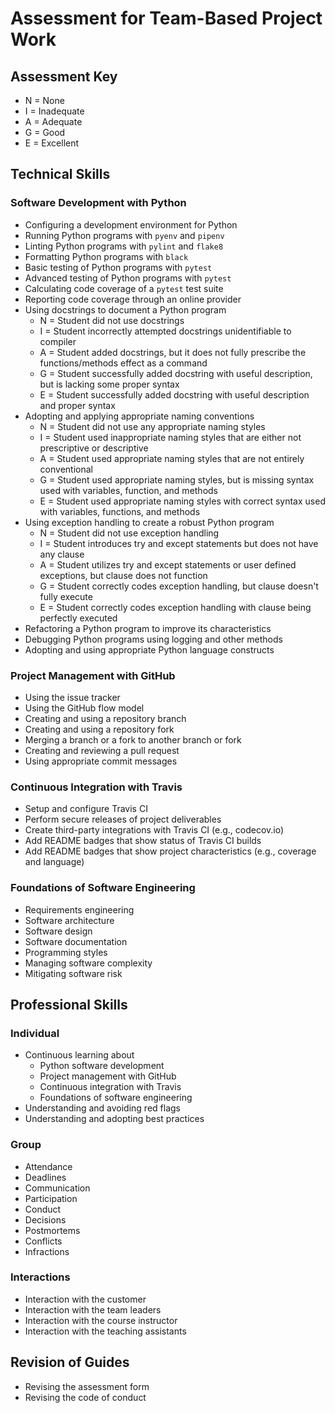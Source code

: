 # Assessment for Team-Based Project Work

## Assessment Key

* N = None
* I = Inadequate
* A = Adequate
* G = Good
* E = Excellent

## Technical Skills

### Software Development with Python

* Configuring a development environment for Python
* Running Python programs with `pyenv` and `pipenv`
* Linting Python programs with `pylint` and `flake8`
* Formatting Python programs with `black`
* Basic testing of Python programs with `pytest`
* Advanced testing of Python programs with `pytest`
* Calculating code coverage of a `pytest` test suite
* Reporting code coverage through an online provider
* Using docstrings to document a Python program
  * N = Student did not use docstrings
  * I = Student incorrectly attempted docstrings unidentifiable to compiler
  * A = Student added docstrings, but it does not fully prescribe the functions/methods effect as a command
  * G = Student successfully added docstring with useful description, but is lacking some proper syntax
  * E = Student successfully added docstring with useful description and proper syntax
* Adopting and applying appropriate naming conventions
  * N = Student did not use any appropriate naming styles
  * I = Student used inappropriate naming styles that are either not prescriptive or descriptive
  * A = Student used appropriate naming styles that are not entirely conventional
  * G = Student used appropriate naming styles, but is missing syntax used with variables, function, and methods
  * E = Student used appropriate naming styles with correct syntax used with variables, functions, and methods
* Using exception handling to create a robust Python program
  * N = Student did not use exception handling
  * I = Student introduces try and except statements but does not have any clause
  * A = Student utilizes try and except statements or user defined exceptions, but clause does not function
  * G = Student correctly codes exception handling, but clause doesn't fully execute
  * E = Student correctly codes exception handling with clause being perfectly executed
* Refactoring a Python program to improve its characteristics
* Debugging Python programs using logging and other methods
* Adopting and using appropriate Python language constructs

### Project Management with GitHub

* Using the issue tracker
* Using the GitHub flow model
* Creating and using a repository branch
* Creating and using a repository fork
* Merging a branch or a fork to another branch or fork
* Creating and reviewing a pull request
* Using appropriate commit messages

### Continuous Integration with Travis

* Setup and configure Travis CI
* Perform secure releases of project deliverables
* Create third-party integrations with Travis CI (e.g., codecov.io)
* Add README badges that show status of Travis CI builds
* Add README badges that show project characteristics (e.g., coverage and
  language)

### Foundations of Software Engineering

* Requirements engineering
* Software architecture
* Software design
* Software documentation
* Programming styles
* Managing software complexity
* Mitigating software risk

## Professional Skills

### Individual

* Continuous learning about
  * Python software development
  * Project management with GitHub
  * Continuous integration with Travis
  * Foundations of software engineering
* Understanding and avoiding red flags
* Understanding and adopting best practices

### Group

* Attendance
* Deadlines
* Communication
* Participation
* Conduct
* Decisions
* Postmortems
* Conflicts
* Infractions

### Interactions

* Interaction with the customer
* Interaction with the team leaders
* Interaction with the course instructor
* Interaction with the teaching assistants

## Revision of Guides

* Revising the assessment form
* Revising the code of conduct
